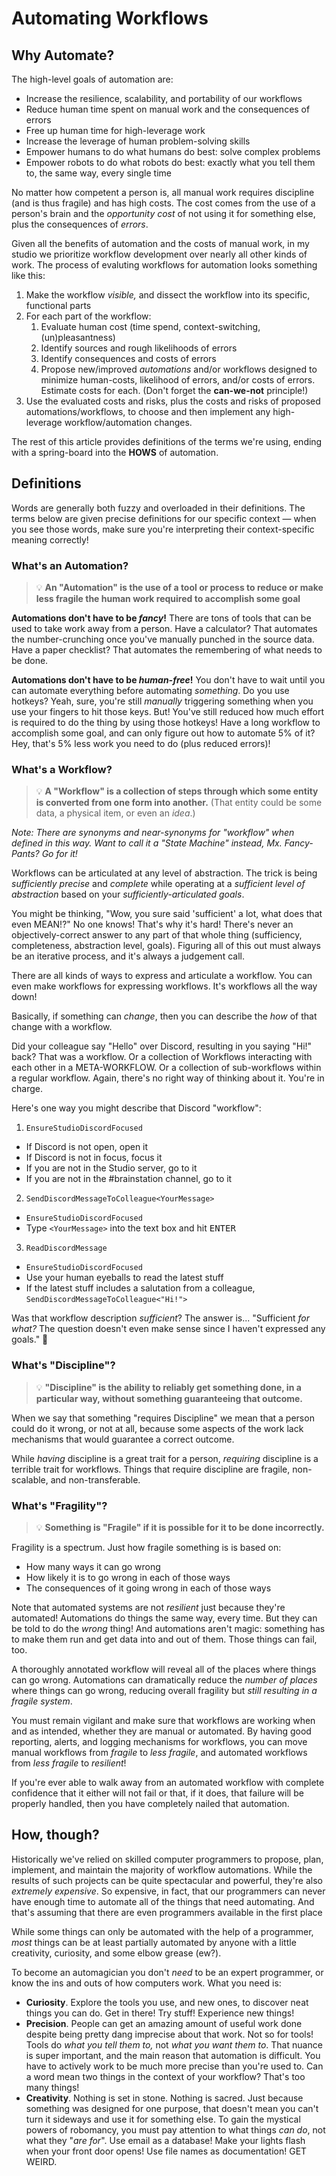 # Automating Workflows

## Why Automate?

The high-level goals of automation are:

- Increase the resilience, scalability, and portability of our workflows
- Reduce human time spent on manual work and the consequences of errors
- Free up human time for high-leverage work
- Increase the leverage of human problem-solving skills
- Empower humans to do what humans do best: solve complex problems
- Empower robots to do what robots do best: exactly what you tell them to, the same way, every single time

No matter how competent a person is, all manual work requires discipline (and is thus fragile) and has high costs. The cost comes from the use of a person's brain and the *opportunity cost* of not using it for something else, plus the consequences of *errors*.

Given all the benefits of automation and the costs of manual work, in my studio we prioritize workflow development over nearly all other kinds of work. The process of evaluting workflows for automation looks something like this:

1. Make the workflow *visible,* and dissect the workflow into its specific, functional parts
2. For each part of the workflow:
    1. Evaluate human cost (time spend, context-switching, (un)pleasantness)
    2. Identify sources and rough likelihoods of errors
    3. Identify consequences and costs of errors
    4. Propose new/improved *automations* and/or workflows designed to minimize human-costs, likelihood of errors, and/or costs of errors. Estimate costs for each. (Don't forget the **can-we-not** principle!)
3. Use the evaluated costs and risks, plus the costs and risks of proposed automations/workflows, to choose and then implement any high-leverage workflow/automation changes.

The rest of this article provides definitions of the terms we're using, ending with a spring-board into the **HOWS** of automation.

## Definitions

Words are generally both fuzzy and overloaded in their definitions. The terms below are given precise definitions for our specific context — when you see those words, make sure you're interpreting their context-specific meaning correctly!

### What's an Automation?

> 💡 **An "Automation" is the use of a tool or process to reduce or make less fragile the human work required to accomplish some goal**

**Automations don't have to be *fancy*!** There are tons of tools that can be used to take work away from a person. Have a calculator? That automates the number-crunching once you've manually punched in the source data. Have a paper checklist? That automates the remembering of what needs to be done.

**Automations don't have to be *human-free*!** You don't have to wait until you can automate everything before automating *something*. Do you use hotkeys? Yeah, sure, you're still *manually* triggering something when you use your fingers to hit those keys. But! You've still reduced how much effort is required to do the thing by using those hotkeys! Have a long workflow to accomplish some goal, and can only figure out how to automate 5% of it? Hey, that's 5% less work you need to do (plus reduced errors)!

### What's a Workflow?

> 💡 **A "Workflow" is a collection of steps through which some entity is converted from one form into another.** (That entity could be some data, a physical item, or even an *idea*.)

*Note: There are synonyms and near-synonyms for "workflow" when defined in this way. Want to call it a "State Machine" instead, Mx. Fancy-Pants? Go for it!*

Workflows can be articulated at any level of abstraction. The trick is being *sufficiently precise* and *complete* while operating at a *sufficient level of abstraction* based on your *sufficiently-articulated goals*.

You might be thinking, "Wow, you sure said 'sufficient' a lot, what does that even MEAN!?" No one knows! That's why it's hard! There's never an objectively-correct answer to any part of that whole thing (sufficiency, completeness, abstraction level, goals). Figuring all of this out must always be an iterative process, and it's always a judgement call.

There are all kinds of ways to express and articulate a workflow. You can even make workflows for expressing workflows. It's workflows all the way down!

Basically, if something can *change*, then you can describe the *how* of that change with a workflow. 

Did your colleague say "Hello" over Discord, resulting in you saying "Hi!" back? That was a workflow. Or a collection of Workflows interacting with each other in a META-WORKFLOW. Or a collection of sub-workflows within a regular workflow. Again, there's no right way of thinking about it. You're in charge.

Here's one way you might describe that Discord "workflow":

1. `EnsureStudioDiscordFocused`
  - If Discord is not open, open it
  - If Discord is not in focus, focus it
  - If you are not in the Studio server, go to it
  - If you are not in the #brainstation channel, go to it
2. `SendDiscordMessageToColleague<YourMessage>`
  - `EnsureStudioDiscordFocused`
  - Type `<YourMessage>` into the text box and hit <kbd>ENTER</kbd>
3. `ReadDiscordMessage`
  - `EnsureStudioDiscordFocused`
  - Use your human eyeballs to read the latest stuff
  - If the latest stuff includes a salutation from a colleague, `SendDiscordMessageToColleague<"Hi!">`

Was that workflow description *sufficient*? The answer is... "Sufficient *for what?* The question doesn't even make sense since I haven't expressed any goals." 🤪

### What's "Discipline"?

> 💡 **"Discipline" is the ability to reliably get something done, in a particular way, without something guaranteeing that outcome.**

When we say that something "requires Discipline" we mean that a person could do it wrong, or not at all, because some aspects of the work lack mechanisms that would guarantee a correct outcome.

While *having* discipline is a great trait for a person, *requiring* discipline is a terrible trait for workflows. Things that require discipline are fragile, non-scalable, and non-transferable.

### What's "Fragility"?

> 💡 **Something is "Fragile" if it is possible for it to be done incorrectly.**

Fragility is a spectrum. Just how fragile something is is based on:

- How many ways it can go wrong
- How likely it is to go wrong in each of those ways
- The consequences of it going wrong in each of those ways

Note that automated systems are not *resilient* just because they're automated! Automations do things the same way, every time. But they can be told to do the *wrong* thing! And automations aren't magic: something has to make them run and get data into and out of them. Those things can fail, too.

A thoroughly annotated workflow will reveal all of the places where things can go wrong. Automations can dramatically reduce the *number of places* where things can go wrong, reducing overall fragility but *still resulting in a fragile system*.

You must remain vigilant and make sure that workflows are working when and as intended, whether they are manual or automated. By having good reporting, alerts, and logging mechanisms for workflows, you can move manual workflows from *fragile* to *less fragile*, and automated workflows from *less fragile* to *resilient*!

If you're ever able to walk away from an automated workflow with complete confidence that it either will not fail or that, if it does, that failure will be properly handled, then you have completely nailed that automation.

## How, though?

Historically we've relied on skilled computer programmers to propose, plan, implement, and maintain the majority of workflow automations. While the results of such projects can be quite spectacular and powerful, they're also *extremely expensive*. So expensive, in fact, that our programmers can never have enough time to automate all of the things that need automating. And that's assuming that there are even programmers available in the first place

While some things can only be automated with the help of a programmer, *most* things can be at least partially automated by anyone with a little creativity, curiosity, and some elbow grease (ew?). 

To become an automagician you don't *need* to be an expert programmer, or know the ins and outs of how computers work. What you need is:

- **Curiosity**. Explore the tools you use, and new ones, to discover neat things you can do. Get in there! Try stuff! Experience new things!
- **Precision**. People can get an amazing amount of useful work done despite being pretty dang imprecise about that work. Not so for tools! Tools do *what you tell them to,* not *what you want them to*. That nuance is super important, and the main reason that automation is difficult. You have to actively work to be much more precise than you're used to. Can a word mean two things in the context of your workflow? That's too many things!
- **Creativity**. Nothing is set in stone. Nothing is sacred. Just because something was designed for one purpose, that doesn't mean you can't turn it sideways and use it for something else. To gain the mystical powers of robomancy, you must pay attention to what things *can do*, not what they "*are for*". Use email as a database! Make your lights flash when your front door opens! Use file names as documentation! GET WEIRD.
